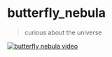 # butterfly_nebula

> curious about the universe

[![butterfly nebula video](https://pbs.twimg.com/media/FaixRJQUYAAgFzi?format=jpg&name=900x900)](https://twitter.com/i/status/1562238569154248704)